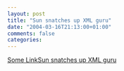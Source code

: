 ```yaml
---
layout: post
title: "Sun snatches up XML guru"
date: "2004-03-16T21:13:00+01:00"
comments: false
categories: 
---
```


<p><a href="http://www.ibm.com">Some Link</a><a href="http://www.infoworld.com/article/04/03/15/HNsunxmlguru_1.html">Sun snatches up XML guru</a></p>


